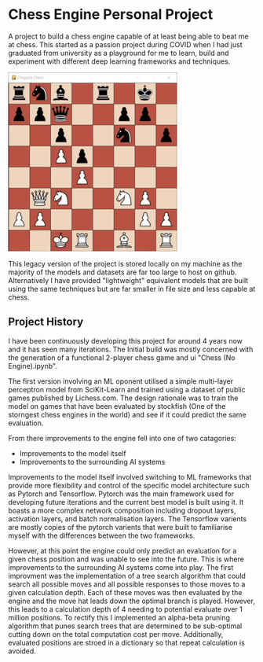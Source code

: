# Chess Engine Personal Project
A project to build a chess engine capable of at least being able to beat me at chess. This started as a passion project during COVID when I had just graduated from university as a playground for me to learn, build and experiment with different deep learning frameworks and techniques.

![](Model_v_Model.gif)

This legacy version of the project is stored locally on my machine as the majority of the models and datasets are far too large to host on github. Alternatively I have provided "lightweight" equivalent models that are built using the same techniques but are far smaller in file size and less capable at chess. 

## Project History
I have been continuously developing this project for around 4 years now and it has seen many iterations. The Initial build was mostly concerned with the generation of a functional 2-player chess game and ui "Chess (No Engine).ipynb".

The first version involving an ML oponent utilised a simple multi-layer perceptron model from SciKit-Learn and trained using a dataset of public games published by Lichess.com. The design rationale was to train the model on games that have been evaluated by stockfish (One of the storngest chess engines in the world) and see if it could predict the same evaluation. 

From there improvements to the engine fell into one of two catagories:
- Improvements to the model itself
- Improvements to the surrounding AI systems

Improvements to the model itself involved switching to ML frameworks that provide more flexibility and control of the specific model architecture such as Pytorch and Tensorflow. Pytorch was the main framework used for developing future iterations and the current best model is built using it. It boasts a more complex network composition including dropout layers, activation layers, and batch normalisation layers. The Tensorflow varients are mostly copies of the pytorch varients that were built to familiarise myself with the differences between the two frameworks. 

However, at this point the engine could only predict an evaluation for a given chess position and was unable to see into the future. This is where improvements to the surrounding AI systems come into play. The first improvment was the implementation of a tree search algorithm that could search all possible moves and all possible responses to those moves to a given calculation depth. Each of these moves was then evaluated by the engine and the move hat leads down the optimal branch is played. However, this leads to a calculation depth of 4 needing to potential evaluate over 1 million positions. To rectify this I implemented an alpha-beta pruning algorithm that punes search trees that are determined to be sub-optimal cutting down on the total computation cost per move. Additionally, evaluated positions are stroed in a dictionary so that repeat calculation is avoided.
